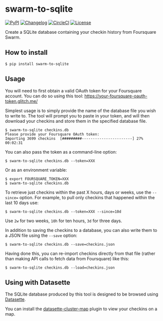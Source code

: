 # swarm-to-sqlite

[![PyPI](https://img.shields.io/pypi/v/swarm-to-sqlite.svg)](https://pypi.org/project/swarm-to-sqlite/)
[![Changelog](https://img.shields.io/github/v/release/dogsheep/swarm-to-sqlite?include_prereleases&label=changelog)](https://github.com/dogsheep/swarm-to-sqlite/releases)
[![CircleCI](https://circleci.com/gh/dogsheep/swarm-to-sqlite.svg?style=svg)](https://circleci.com/gh/dogsheep/swarm-to-sqlite)
[![License](https://img.shields.io/badge/license-Apache%202.0-blue.svg)](https://github.com/dogsheep/swarm-to-sqlite/blob/main/LICENSE)

Create a SQLite database containing your checkin history from Foursquare Swarm.

## How to install

    $ pip install swarm-to-sqlite

## Usage

You will need to first obtain a valid OAuth token for your Foursquare account. You can do so using this tool: https://your-foursquare-oauth-token.glitch.me/

Simplest usage is to simply provide the name of the database file you wish to write to. The tool will prompt you to paste in your token, and will then download your checkins and store them in the specified database file.

    $ swarm-to-sqlite checkins.db
    Please provide your Foursquare OAuth token:
    Importing 3699 checkins  [#########-----------------------] 27% 00:02:31

You can also pass the token as a command-line option:

    $ swarm-to-sqlite checkins.db --token=XXX

Or as an environment variable:

    $ export FOURSQUARE_TOKEN=XXX
    $ swarm-to-sqlite checkins.db

To retrieve just checkins within the past X hours, days or weeks, use the `--since=` option. For example, to pull only checkins that happened within the last 10 days use:

    $ swarm-to-sqlite checkins.db --token=XXX --since=10d

Use `2w` for two weeks, `10h` for ten hours, `3d` for three days.

In addition to saving the checkins to a database, you can also write them to a JSON file using the `--save` option:

    $ swarm-to-sqlite checkins.db --save=checkins.json

Having done this, you can re-import checkins directly from that file (rather than making API calls to fetch data from Foursquare) like this:

    $ swarm-to-sqlite checkins.db --load=checkins.json

## Using with Datasette

The SQLite database produced by this tool is designed to be browsed using [Datasette](https://datasette.readthedocs.io/).

You can install the [datasette-cluster-map](https://github.com/simonw/datasette-cluster-map) plugin to view your checkins on a map.
